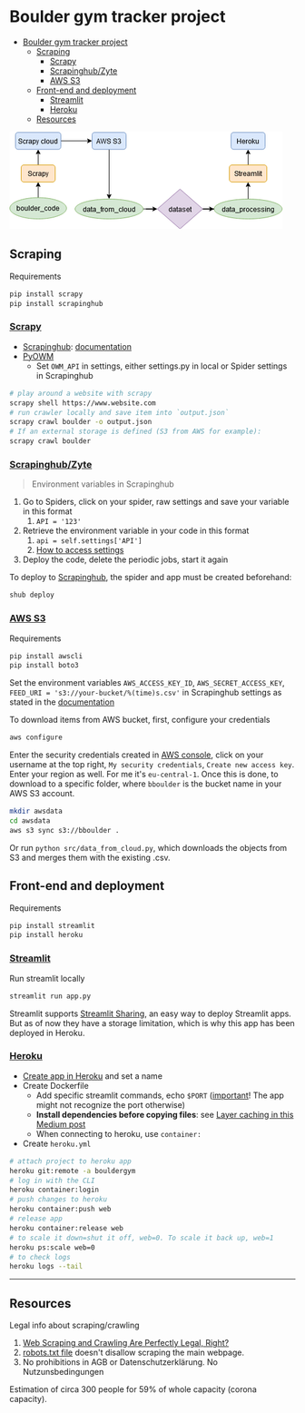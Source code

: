 # Boulder gym tracker project

- [Boulder gym tracker project](#boulder-gym-tracker-project)
  - [Scraping](#scraping)
    - [Scrapy](#scrapy)
    - [Scrapinghub/Zyte](#scrapinghubzyte)
    - [AWS S3](#aws-s3)
  - [Front-end and deployment](#front-end-and-deployment)
    - [Streamlit](#streamlit)
    - [Heroku](#heroku)
  - [Resources](#resources)

![ ](boulder.png)

## Scraping

Requirements

```bash
pip install scrapy
pip install scrapinghub
```

### [Scrapy](https://scrapy.org/)

* [Scrapinghub](https://www.scrapinghub.com/scrapy-cloud/): [documentation](https://doc.scrapinghub.com/scrapy-cloud.html)
* [PyOWM](https://github.com/csparpa/pyowm)
  * Set `OWM_API` in settings, either settings.py in local or Spider settings in Scrapinghub

```bash
# play around a website with scrapy
scrapy shell https://www.website.com
# run crawler locally and save item into `output.json`
scrapy crawl boulder -o output.json
# If an external storage is defined (S3 from AWS for example):
scrapy crawl boulder
```

### [Scrapinghub/Zyte](https://www.zyte.com/)

> Environment variables in Scrapinghub

1. Go to Spiders, click on your spider, raw settings and save your variable in this format
   1. `API = '123'`
2. Retrieve the environment variable in your code in this format
   1. `api = self.settings['API']`
   2. [How to access settings](https://doc.scrapy.org/en/latest/topics/settings.html)
3. Deploy the code, delete the periodic jobs, start it again

To deploy to [Scrapinghub](https://app.zyte.com/p/471449/jobs), the spider and app must be created beforehand:

```bash
shub deploy
```

### [AWS S3](https://aws.amazon.com/s3/)

Requirements

```bash
pip install awscli
pip install boto3
```

Set the environment variables `AWS_ACCESS_KEY_ID`, `AWS_SECRET_ACCESS_KEY`, `FEED_URI = 's3://your-bucket/%(time)s.csv'` in Scrapinghub settings as stated in the [documentation](https://doc.scrapy.org/en/latest/topics/feed-exports.html#s3)

To download items from AWS bucket, first, configure your credentials

```bash
aws configure
```

Enter the security credentials created in [AWS console](https://console.aws.amazon.com), click on your username at the top right, `My security credentials`, `Create new access key`. Enter your region as well. For me it's `eu-central-1`. Once this is done, to download to a specific folder, where `bboulder` is the bucket name in your AWS S3 account.

```bash
mkdir awsdata
cd awsdata
aws s3 sync s3://bboulder .
```

Or run `python src/data_from_cloud.py`, which downloads the objects from S3 and merges them with the existing .csv.

## Front-end and deployment

Requirements

```bash
pip install streamlit
pip install heroku
```

### [Streamlit](https://streamlit.io/)

Run streamlit locally

```bash
streamlit run app.py
```

Streamlit supports [Streamlit Sharing](https://www.streamlit.io/sharing), an easy way to deploy Streamlit apps. But as of now they have a storage limitation, which is why this app has been deployed in Heroku.

### [Heroku](https://devcenter.heroku.com/)

* [Create app in Heroku](https://dashboard.heroku.com) and set a name
* Create Dockerfile
  * Add specific streamlit commands, echo `$PORT` ([important](https://discuss.streamlit.io/t/deploying-heroku-error/1310/3)! The app might not recognize the port otherwise)
  * **Install dependencies before copying files**: see [Layer caching in this Medium post](https://blog.realkinetic.com/building-minimal-docker-containers-for-python-applications-37d0272c52f3)
  * When connecting to heroku, use `container:`
* Create `heroku.yml`

```bash
# attach project to heroku app
heroku git:remote -a bouldergym
# log in with the CLI
heroku container:login
# push changes to heroku
heroku container:push web
# release app
heroku container:release web
# to scale it down=shut it off, web=0. To scale it back up, web=1
heroku ps:scale web=0
# to check logs
heroku logs --tail
```

---------

## Resources

Legal info about scraping/crawling

1. [Web Scraping and Crawling Are Perfectly Legal, Right?](https://benbernardblog.com/web-scraping-and-crawling-are-perfectly-legal-right/)
2. [robots.txt file](https://www.boulderwelt-muenchen-ost.de/robots.txt) doesn't disallow scraping the main webpage.
3. No prohibitions in AGB or Datenschutzerklärung. No Nutzunsbedingungen

Estimation of circa 300 people for 59% of whole capacity (corona capacity).
